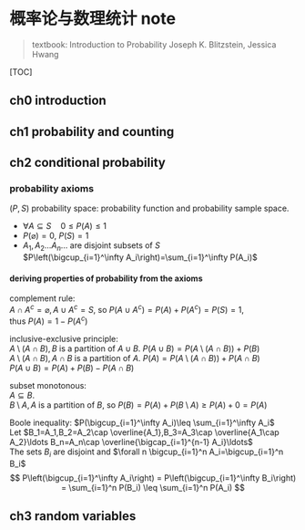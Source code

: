 # 概率论与数理统计 note

> textbook: Introduction to Probability
> Joseph K. Blitzstein, Jessica Hwang

[TOC]

## ch0 introduction

## ch1 probability and counting

## ch2 conditional probability

### probability axioms

$(P,S)$ probability space: probability function and probability sample space.

- $\forall A\subseteq S\quad 0\leq P(A)\leq 1$
- $P(\varnothing)=0,\ P(S)=1$
- $A_1,A_2\ldots A_n\ldots$ are disjoint subsets of $S$  
  $P\left(\bigcup_{i=1}^\infty A_i\right)=\sum_{i=1}^\infty P(A_i)$

#### deriving properties of probability from the axioms

complement rule:  
$A\cap A^c = \varnothing, A\cup A^c = S$, so $P(A\cup A^c)=P(A)+P(A^c)=P(S)=1$,  
thus $P(A)=1-P(A^c)$

inclusive-exclusive principle:  
$A\setminus (A\cap B), B$ is a partition of $A\cup B$. $P(A\cup B)=P(A\setminus (A\cap B))+P(B)$  
$A\setminus (A\cap B), A\cap B$ is a partition of $A$. $P(A)=P(A\setminus (A\cap B))+P(A\cap B)$  
$P(A\cup B)=P(A)+P(B)-P(A\cap B)$

subset monotonous:  
$A\subseteq B$.  
$B\setminus A,A$ is a partition of $B$, so $P(B)=P(A)+P(B\setminus A)\geq P(A)+0=P(A)$

Boole inequality: $P(\bigcup_{i=1}^\infty A_i)\leq \sum_{i=1}^\infty A_i$  
Let $B_1=A_1,B_2=A_2\cap \overline{A_1},B_3=A_3\cap \overline{A_1\cap A_2}\ldots B_n=A_n\cap \overline{\bigcap_{i=1}^{n-1} A_i}\ldots$  
The sets $B_i$ are disjoint and $\forall n \bigcup_{i=1}^n A_i=\bigcup_{i=1}^n B_i$  
$$
P\left(\bigcup_{i=1}^\infty A_i\right)
= P\left(\bigcup_{i=1}^\infty B_i\right)
= \sum_{i=1}^n P(B_i)
\leq \sum_{i=1}^n P(A_i)
$$

## ch3 random variables
